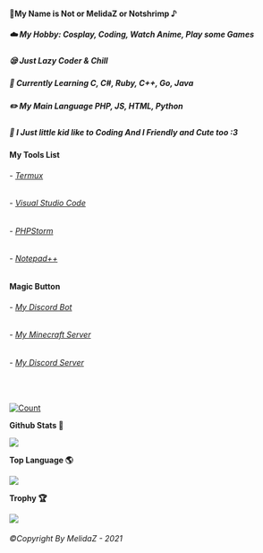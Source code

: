 #### 🥫My Name is Not or MelidaZ or Notshrimp ♪
##### ☁️ My Hobby: Cosplay, Coding, Watch Anime, Play some Games
##### 😪 Just Lazy Coder & Chill
##### 📒 Currently Learning C, C#, Ruby, C++, Go, Java
##### ✏️ My Main Language PHP, JS, HTML, Python
##### 🐥 I Just little kid like to Coding And I Friendly and Cute too :3

#### My Tools List

###### - [Termux](https://termux.com)
###### - [Visual Studio Code](https://code.visualstudio.com)
###### - [PHPStorm](https://www.jetbrains.com/phpstorm)
###### - [Notepad++](https://notepad-plus-plus.org/downloads)

#### Magic Button 

###### - [My Discord Bot](https://ayakabot.ml)
###### - [My Minecraft Server](https://complexitymc.tk)
###### - [My Discord Server](https://drip.complexitymc.tk)
<br>

[![Count](https://komarev.com/ghpvc/?username=MelidaZ&label=PROFILE+VIEWS)](#)


<p align="center">
    <p><b>Github Stats 🎲<b></p>
    <img src="https://github-readme-stats.vercel.app/api?username=MelidaZ&include_all_commits=true&count_private=true&theme=react&show_icons=true&hide_border=true&title_color=2c98ff&icon_color=2c98ff&bg_color=0d1117"/>
  <br>
  
<p align="center">
    <p><b>Top Language 🌎<b></p>
    <img src="https://github-readme-stats.vercel.app/api/top-langs/?username=MelidaZ&layout=compact&theme=react&show_icons=true&hide_border=true&title_color=2c98ff&icon_color=2c98ff&bg_color=0d1117"/>
  <br>

<p align="center">
    <p><b>Trophy 🏆<b></p>
    <img src="https://github-profile-trophy.vercel.app/?username=MelidaZ&theme=discord"/>
  <br>

###### ©Copyright By MelidaZ - 2021
